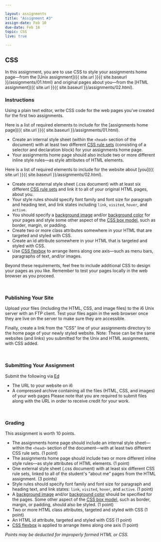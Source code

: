 ```yaml
---

layout: assignments
title: "Assignment #3"
assign-date: Feb 10
due-date: Feb 18
topic: CSS
live: true

---
```

## CSS
In this assignment, you are to use CSS to style your assignments home page—from the [Unix assignment]({{ site.url }}{{ site.baseurl }}/assignments/01.html) and original pages about you—from the [HTML assignment]({{ site.url }}{{ site.baseurl }}/assignments/02.html).

### Instructions
Using a plain text editor, write CSS code for the web pages you’ve created for the first two assignments.

Here is a list of required elements to include for the [assignments home page]({{ site.url }}{{ site.baseurl }}/assignments/01.html).

- Create an internal style sheet (within the `<head>` section of the document) with at least two different [CSS rule sets](https://www.w3schools.com/css/css_syntax.asp) (consisting of a selector and declaration block) for your assignments home page.
- Your assignments home page should also include two or more different inline style rules—as style attributes of HTML elements.  

Here is a list of required elements to include for the website about [you]({{ site.url }}{{ site.baseurl }}/assignments/02.html).

- Create one external style sheet (.css document) with at least six different [CSS rule sets](https://www.w3schools.com/css/css_syntax.asp) and link it to all of your original HTML pages, about you.
- Your style rules should specify font family and font size for paragraph and heading text, and link states including `link`, `visited`, `hover`, and `active`.
- You should specify a [background image](https://www.w3schools.com/cssref/pr_background-image.php) and/or [background color](https://www.w3schools.com/cssref/pr_background-color.php) for your pages and style some other aspect of the [CSS box model](https://www.w3schools.com/css/css_boxmodel.asp), such as border, margin, or padding.
- Create two or more class attributes somewhere in your HTML that are targeted and styled with CSS.
- Create an id attribute somewhere in your HTML that is targeted and styled with CSS.
- Use [CSS flexbox](https://developer.mozilla.org/en-US/docs/Web/CSS/CSS_flexible_box_layout/Basic_concepts_of_flexbox) to arrange items along one axis—such as menu bars, paragraphs of text, and/or images.


Beyond these requirements, feel free to include additional CSS to design your pages as you like. Remember to test your pages locally in the web browser as you proceed.

<div class="section-break"><br></div>

### Publishing Your Site
Upload your files (including the HTML, CSS, and image files) to the i6 Unix server with an FTP client. Test your files again in the web browser once they are live on the server to make sure they are accessible.

Finally, create a link from the “CSS” line of your assignments directory to the home page of your newly styled website. Note: These can be the same websites (and links) you submitted for the Unix and HTML assignments, with CSS added.

<div class="section-break"><br></div>

### Submitting Your Assignment
Submit the following via [Ed]({{site.ed}}lessons/)

- The URL to your website on i6
- A compressed archive containing all the files (HTML, CSS, and images) of your web pages
Please note that you are required to submit files along with the URL in order to receive credit for your work.

<div class="section-break"><br></div>

### Grading
This assignment is worth 10 points.

- The assignments home page should include an internal style sheet—within the `<head>` section of the document—with at least two different CSS rule sets. (1 point)
- The assignments home page should include two or more different inline style rules—as style attributes of HTML elements. (1 point)
- One external style sheet (.css document) with at least six different CSS rule sets, linked to all of the student's “about me” pages from the HTML assignment. (3 points)
- Style rules should specify font family and font size for paragraph and heading text, and link states: `link`, `visited`, `hover`, and `active`. (1 point)
- A [background image](https://www.w3schools.com/cssref/pr_background-image.php) and/or [background color](https://www.w3schools.com/cssref/pr_background-color.php) should be specified for the pages. Some other aspect of the [CSS box model](https://www.w3schools.com/css/css_boxmodel.asp), such as border, margin, or padding, should also be styled. (1 point)
- Two or more HTML class attributes, targeted and styled with CSS (1 point)
- An HTML id attribute, targeted and styled with CSS (1 point)
- [CSS flexbox](https://developer.mozilla.org/en-US/docs/Web/CSS/CSS_flexible_box_layout/Basic_concepts_of_flexbox) is applied to arrange items along one axis (1 point)

*Points may be deducted for improperly formed HTML or CSS.*